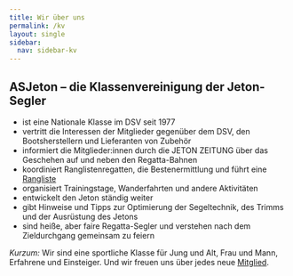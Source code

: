 ```yaml
---
title: Wir über uns
permalink: /kv
layout: single
sidebar:
  nav: sidebar-kv
---
```

## ASJeton – die Klassenvereinigung der Jeton-Segler
* ist eine Nationale Klasse im DSV seit 1977
* vertritt die Interessen der Mitglieder gegenüber dem DSV, den Bootsherstellern und Lieferanten von Zubehör
* informiert die Mitglieder:innen durch die JETON ZEITUNG über das Geschehen auf und neben den Regatta-Bahnen
* koordiniert Ranglistenregatten, die Bestenermittlung und führt eine [Rangliste](https://ranglisten.net/jeton)
* organisiert Trainingstage, Wanderfahrten und andere Aktivitäten
* entwickelt den Jeton ständig weiter
* gibt Hinweise und Tipps zur Optimierung der Segeltechnik, des Trimms und der Ausrüstung des Jetons
* sind heiße, aber faire Regatta-Segler und verstehen nach dem Zieldurchgang gemeinsam zu feiern

*Kurzum:* Wir sind eine sportliche Klasse für Jung und Alt, Frau und Mann, Erfahrene und Einsteiger. Und wir freuen  uns über jedes neue [Mitglied](/kv/mitgliedschaft).